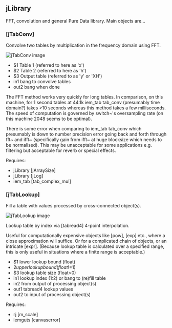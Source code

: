jLibrary
--------

FFT, convolution and general Pure Data library. Main objects are...

### [jTabConv]

Convolve two tables by multiplication in the frequency domain using FFT.

![jTabConv image](http://www.johnflynn.info/images/jTabConv-help.png)

- $1 Table 1 (referred to here as 'x')
- $2 Table 2 (referred to here as 'h')
- $3 Output table (referred to as 'y' or 'XH')
- in1 bang to convolve tables
- out2 bang when done

The FFT method works very quickly for long tables. In comparison, on this machine, for 1 second tables at 44.1k iem_tab tab_conv (presumably time domain?) takes >10 seconds whereas this method takes a few milliseconds. The speed of computation is governed by switch~'s oversampling rate (on this machine 2048 seems to be optimal).

There is some error when comparing to iem_tab tab_conv which presumably is down to number precision error going back and forth through fft~ and ifft~ (specifically gain from ifft~ at huge blocksize which needs to be normalised). This may be unacceptable for some applications e.g. filtering but acceptable for reverb or special effects.

Requires:

- jLibrary [jArraySize]
- jLibrary [jLog]
- iem_tab [tab_complex_mul]

### [jTabLookup]

Fill a table with values processed by cross-connected object(s).

![jTabLookup image](http://www.johnflynn.info/images/jTabLookup-help.png)

Lookup table by index via [tabread4] 4-point interpolation.

Useful for computationally expensive objects like [pow], [exp] etc., where a close approximation will suffice. Or for a complicated chain of objects, or an intricate [expr]. (Because lookup table is calculated over a specified range, this is only useful in situations where a finite range is acceptable.)

- $1 lower lookup bound (float)
- $2 upper lookup bound (float!=$1)
- $3 lookup table size (float>0)
- in1 lookup index ($1:$2) or bang to (re)fill table
- in2 from output of processing object(s)
- out1 tabread4 lookup values
- out2 to input of processing object(s)

Requires:

- rj [m_scale]
- iemguts [canvaserror]
